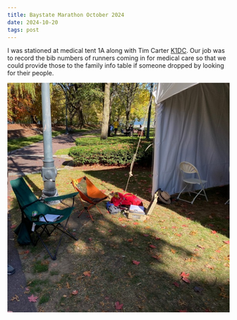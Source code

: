 ```yaml
---
title: Baystate Marathon October 2024
date: 2024-10-20
tags: post
---
```


I was stationed at medical tent 1A along with Tim Carter [K1DC]. Our job was to record the bib numbers of runners coming in for medical care so that we could provide those to the family info table if someone dropped by looking for their people.

[k1dc]: https://www.qrz.com/db/K1DC

<!-- cut -->

![A picture of my station at the medical tent](station.jpg)
